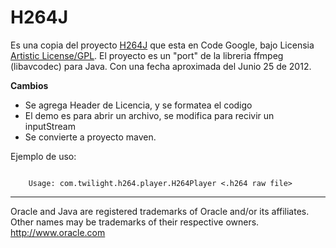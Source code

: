 H264J
============

Es una copia del proyecto [H264J](https://code.google.com/p/h264j/) que esta en Code Google, bajo Licensia [Artistic License/GPL](http://dev.perl.org/licenses/).
El proyecto es un "port" de la libreria ffmpeg (libavcodec) para Java. Con una fecha aproximada del Junio 25 de 2012.
>
**Cambios**
 - Se agrega Header de Licencia, y se formatea el codigo
 - El demo es para abrir un archivo, se modifica para recivir un inputStream
 - Se convierte a proyecto maven.

Ejemplo de uso: 
```

	Usage: com.twilight.h264.player.H264Player <.h264 raw file>

```

______________________________


Oracle and Java are registered trademarks of Oracle and/or its affiliates. Other names may be trademarks of their respective owners. http://www.oracle.com
